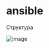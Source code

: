 # ansible
Структура

![image](https://github.com/user-attachments/assets/fb65ef78-7508-4c33-851c-49715fe3836d)

